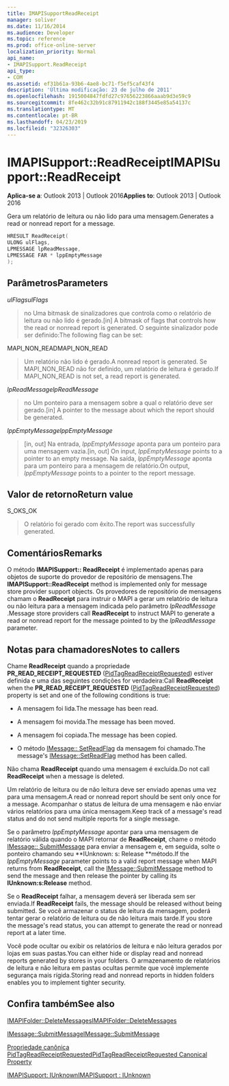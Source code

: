 ```yaml
---
title: IMAPISupportReadReceipt
manager: soliver
ms.date: 11/16/2014
ms.audience: Developer
ms.topic: reference
ms.prod: office-online-server
localization_priority: Normal
api_name:
- IMAPISupport.ReadReceipt
api_type:
- COM
ms.assetid: ef31b61a-93b6-4ae8-bc71-f5ef5caf43f4
description: 'Última modificação: 23 de julho de 2011'
ms.openlocfilehash: 1915004847fdfd27c97656223866aaab9d3e59c9
ms.sourcegitcommit: 8fe462c32b91c87911942c188f3445e85a54137c
ms.translationtype: MT
ms.contentlocale: pt-BR
ms.lasthandoff: 04/23/2019
ms.locfileid: "32326303"
---
```

# <a name="imapisupportreadreceipt"></a><span data-ttu-id="a16f1-103">IMAPISupport::ReadReceipt</span><span class="sxs-lookup"><span data-stu-id="a16f1-103">IMAPISupport::ReadReceipt</span></span>

  
  
<span data-ttu-id="a16f1-104">**Aplica-se a**: Outlook 2013 | Outlook 2016</span><span class="sxs-lookup"><span data-stu-id="a16f1-104">**Applies to**: Outlook 2013 | Outlook 2016</span></span> 
  
<span data-ttu-id="a16f1-105">Gera um relatório de leitura ou não lido para uma mensagem.</span><span class="sxs-lookup"><span data-stu-id="a16f1-105">Generates a read or nonread report for a message.</span></span>
  
```cpp
HRESULT ReadReceipt(
ULONG ulFlags,
LPMESSAGE lpReadMessage,
LPMESSAGE FAR * lppEmptyMessage
);
```

## <a name="parameters"></a><span data-ttu-id="a16f1-106">Parâmetros</span><span class="sxs-lookup"><span data-stu-id="a16f1-106">Parameters</span></span>

 <span data-ttu-id="a16f1-107">_ulFlags_</span><span class="sxs-lookup"><span data-stu-id="a16f1-107">_ulFlags_</span></span>
  
> <span data-ttu-id="a16f1-108">no Uma bitmask de sinalizadores que controla como o relatório de leitura ou não lido é gerado.</span><span class="sxs-lookup"><span data-stu-id="a16f1-108">[in] A bitmask of flags that controls how the read or nonread report is generated.</span></span> <span data-ttu-id="a16f1-109">O seguinte sinalizador pode ser definido:</span><span class="sxs-lookup"><span data-stu-id="a16f1-109">The following flag can be set:</span></span>
    
<span data-ttu-id="a16f1-110">MAPI_NON_READ</span><span class="sxs-lookup"><span data-stu-id="a16f1-110">MAPI_NON_READ</span></span> 
  
> <span data-ttu-id="a16f1-111">Um relatório não lido é gerado.</span><span class="sxs-lookup"><span data-stu-id="a16f1-111">A nonread report is generated.</span></span> <span data-ttu-id="a16f1-112">Se MAPI_NON_READ não for definido, um relatório de leitura é gerado.</span><span class="sxs-lookup"><span data-stu-id="a16f1-112">If MAPI_NON_READ is not set, a read report is generated.</span></span>
    
 <span data-ttu-id="a16f1-113">_lpReadMessage_</span><span class="sxs-lookup"><span data-stu-id="a16f1-113">_lpReadMessage_</span></span>
  
> <span data-ttu-id="a16f1-114">no Um ponteiro para a mensagem sobre a qual o relatório deve ser gerado.</span><span class="sxs-lookup"><span data-stu-id="a16f1-114">[in] A pointer to the message about which the report should be generated.</span></span>
    
 <span data-ttu-id="a16f1-115">_lppEmptyMessage_</span><span class="sxs-lookup"><span data-stu-id="a16f1-115">_lppEmptyMessage_</span></span>
  
> <span data-ttu-id="a16f1-116">[in, out] Na entrada, _lppEmptyMessage_ aponta para um ponteiro para uma mensagem vazia.</span><span class="sxs-lookup"><span data-stu-id="a16f1-116">[in, out] On input,  _lppEmptyMessage_ points to a pointer to an empty message.</span></span> <span data-ttu-id="a16f1-117">Na saída, _lppEmptyMessage_ aponta para um ponteiro para a mensagem de relatório.</span><span class="sxs-lookup"><span data-stu-id="a16f1-117">On output,  _lppEmptyMessage_ points to a pointer to the report message.</span></span> 
    
## <a name="return-value"></a><span data-ttu-id="a16f1-118">Valor de retorno</span><span class="sxs-lookup"><span data-stu-id="a16f1-118">Return value</span></span>

<span data-ttu-id="a16f1-119">S_OK</span><span class="sxs-lookup"><span data-stu-id="a16f1-119">S_OK</span></span> 
  
> <span data-ttu-id="a16f1-120">O relatório foi gerado com êxito.</span><span class="sxs-lookup"><span data-stu-id="a16f1-120">The report was successfully generated.</span></span>
    
## <a name="remarks"></a><span data-ttu-id="a16f1-121">Comentários</span><span class="sxs-lookup"><span data-stu-id="a16f1-121">Remarks</span></span>

<span data-ttu-id="a16f1-122">O método **IMAPISupport:: ReadReceipt** é implementado apenas para objetos de suporte do provedor de repositório de mensagens.</span><span class="sxs-lookup"><span data-stu-id="a16f1-122">The **IMAPISupport::ReadReceipt** method is implemented only for message store provider support objects.</span></span> <span data-ttu-id="a16f1-123">Os provedores de repositório de mensagens chamam o **ReadReceipt** para instruir o MAPI a gerar um relatório de leitura ou não leitura para a mensagem indicada pelo parâmetro _lpReadMessage_ .</span><span class="sxs-lookup"><span data-stu-id="a16f1-123">Message store providers call **ReadReceipt** to instruct MAPI to generate a read or nonread report for the message pointed to by the  _lpReadMessage_ parameter.</span></span> 
  
## <a name="notes-to-callers"></a><span data-ttu-id="a16f1-124">Notas para chamadores</span><span class="sxs-lookup"><span data-stu-id="a16f1-124">Notes to callers</span></span>

<span data-ttu-id="a16f1-125">Chame **ReadReceipt** quando a propriedade **PR_READ_RECEIPT_REQUESTED** ([PidTagReadReceiptRequested](pidtagreadreceiptrequested-canonical-property.md)) estiver definida e uma das seguintes condições for verdadeira:</span><span class="sxs-lookup"><span data-stu-id="a16f1-125">Call **ReadReceipt** when the **PR_READ_RECEIPT_REQUESTED** ([PidTagReadReceiptRequested](pidtagreadreceiptrequested-canonical-property.md)) property is set and one of the following conditions is true:</span></span>
  
- <span data-ttu-id="a16f1-126">A mensagem foi lida.</span><span class="sxs-lookup"><span data-stu-id="a16f1-126">The message has been read.</span></span>
    
- <span data-ttu-id="a16f1-127">A mensagem foi movida.</span><span class="sxs-lookup"><span data-stu-id="a16f1-127">The message has been moved.</span></span>
    
- <span data-ttu-id="a16f1-128">A mensagem foi copiada.</span><span class="sxs-lookup"><span data-stu-id="a16f1-128">The message has been copied.</span></span>
    
- <span data-ttu-id="a16f1-129">O método [IMessage:: SetReadFlag](imessage-setreadflag.md) da mensagem foi chamado.</span><span class="sxs-lookup"><span data-stu-id="a16f1-129">The message's [IMessage::SetReadFlag](imessage-setreadflag.md) method has been called.</span></span> 
    
<span data-ttu-id="a16f1-130">Não chama **ReadReceipt** quando uma mensagem é excluída.</span><span class="sxs-lookup"><span data-stu-id="a16f1-130">Do not call **ReadReceipt** when a message is deleted.</span></span> 
  
<span data-ttu-id="a16f1-131">Um relatório de leitura ou de não leitura deve ser enviado apenas uma vez para uma mensagem.</span><span class="sxs-lookup"><span data-stu-id="a16f1-131">A read or nonread report should be sent only once for a message.</span></span> <span data-ttu-id="a16f1-132">Acompanhar o status de leitura de uma mensagem e não enviar vários relatórios para uma única mensagem.</span><span class="sxs-lookup"><span data-stu-id="a16f1-132">Keep track of a message's read status and do not send multiple reports for a single message.</span></span>
  
<span data-ttu-id="a16f1-133">Se o parâmetro _lppEmptyMessage_ apontar para uma mensagem de relatório válida quando o MAPI retornar de **ReadReceipt**, chame o método [IMessage:: SubmitMessage](imessage-submitmessage.md) para enviar a mensagem e, em seguida, solte o ponteiro chamando seu \*\*IUnknown: s: Release \*\*método.</span><span class="sxs-lookup"><span data-stu-id="a16f1-133">If the  _lppEmptyMessage_ parameter points to a valid report message when MAPI returns from **ReadReceipt**, call the [IMessage::SubmitMessage](imessage-submitmessage.md) method to send the message and then release the pointer by calling its **IUnknown:s:Release** method.</span></span> 
  
<span data-ttu-id="a16f1-134">Se o **ReadReceipt** falhar, a mensagem deverá ser liberada sem ser enviada.</span><span class="sxs-lookup"><span data-stu-id="a16f1-134">If **ReadReceipt** fails, the message should be released without being submitted.</span></span> <span data-ttu-id="a16f1-135">Se você armazenar o status de leitura da mensagem, poderá tentar gerar o relatório de leitura ou de não leitura mais tarde.</span><span class="sxs-lookup"><span data-stu-id="a16f1-135">If you store the message's read status, you can attempt to generate the read or nonread report at a later time.</span></span> 
  
<span data-ttu-id="a16f1-136">Você pode ocultar ou exibir os relatórios de leitura e não leitura gerados por lojas em suas pastas.</span><span class="sxs-lookup"><span data-stu-id="a16f1-136">You can either hide or display read and nonread reports generated by stores in your folders.</span></span> <span data-ttu-id="a16f1-137">O armazenamento de relatórios de leitura e não leitura em pastas ocultas permite que você implemente segurança mais rígida.</span><span class="sxs-lookup"><span data-stu-id="a16f1-137">Storing read and nonread reports in hidden folders enables you to implement tighter security.</span></span>
  
## <a name="see-also"></a><span data-ttu-id="a16f1-138">Confira também</span><span class="sxs-lookup"><span data-stu-id="a16f1-138">See also</span></span>



[<span data-ttu-id="a16f1-139">IMAPIFolder::DeleteMessages</span><span class="sxs-lookup"><span data-stu-id="a16f1-139">IMAPIFolder::DeleteMessages</span></span>](imapifolder-deletemessages.md)
  
[<span data-ttu-id="a16f1-140">IMessage::SubmitMessage</span><span class="sxs-lookup"><span data-stu-id="a16f1-140">IMessage::SubmitMessage</span></span>](imessage-submitmessage.md)
  
[<span data-ttu-id="a16f1-141">Propriedade canônica PidTagReadReceiptRequested</span><span class="sxs-lookup"><span data-stu-id="a16f1-141">PidTagReadReceiptRequested Canonical Property</span></span>](pidtagreadreceiptrequested-canonical-property.md)
  
[<span data-ttu-id="a16f1-142">IMAPISupport: IUnknown</span><span class="sxs-lookup"><span data-stu-id="a16f1-142">IMAPISupport : IUnknown</span></span>](imapisupportiunknown.md)

